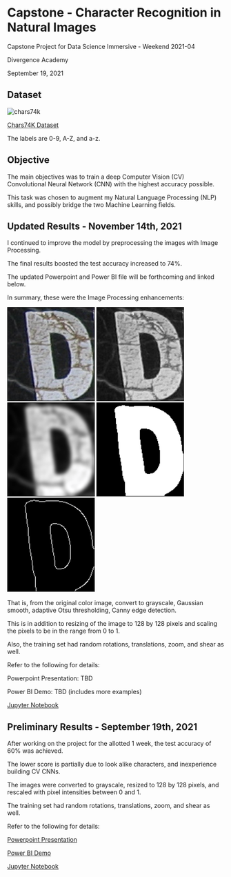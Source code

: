 # Capstone - Character Recognition in Natural Images

Capstone Project for Data Science Immersive - Weekend 2021-04

Divergence Academy

September 19, 2021

## Dataset

![chars74k](http://www.ee.surrey.ac.uk/CVSSP/demos/chars74k/chars74k.jpg)

[Chars74K Dataset](http://www.ee.surrey.ac.uk/CVSSP/demos/chars74k/index.html)

The labels are 0-9, A-Z, and a-z.

## Objective

The main objectives was to train a deep Computer Vision (CV) Convolutional Neural Network (CNN) with the highest accuracy possible.

This task was chosen to augment my Natural Language Processing (NLP) skills, and possibly bridge the two Machine Learning fields.

## Updated Results - November 14th, 2021

I continued to improve the model by preprocessing the images with Image Processing.

The final results boosted the test accuracy increased to 74%.

The updated Powerpoint and Power BI file will be forthcoming and linked below.

In summary, these were the Image Processing enhancements:

![color](https://raw.githubusercontent.com/KevinLeeCrosby/characters/main/D1.png)
![grayscale](https://raw.githubusercontent.com/KevinLeeCrosby/characters/main/D2.png)
![smoothing](https://raw.githubusercontent.com/KevinLeeCrosby/characters/main/D3.png)
![thresholding](https://raw.githubusercontent.com/KevinLeeCrosby/characters/main/D4.png)
![edge_detection](https://raw.githubusercontent.com/KevinLeeCrosby/characters/main/D5.png)

That is, from the original color image, convert to grayscale, Gaussian smooth, adaptive Otsu thresholding, Canny edge detection.

This is in addition to resizing of the image to 128 by 128 pixels and scaling the pixels to be in the range from 0 to 1.

Also, the training set had random rotations, translations, zoom, and shear as well.

Refer to the following for details:

Powerpoint Presentation: TBD

Power BI Demo: TBD  (includes more examples)

[Jupyter Notebook](https://github.com/KevinLeeCrosby/characters/blob/main/Characters2.ipynb)

## Preliminary Results - September 19th, 2021

After working on the project for the allotted 1 week, the test accuracy of 60% was achieved.

The lower score is partially due to look alike characters, and inexperience building CV CNNs.

The images were converted to grayscale, resized to 128 by 128 pixels, and rescaled with pixel intensities between 0 and 1.

The training set had random rotations, translations, zoom, and shear as well.

Refer to the following for details:

[Powerpoint Presentation](https://raw.githubusercontent.com/KevinLeeCrosby/characters/main/Character%20Recognition%20in%20Natural%20Images.pptx)

[Power BI Demo](https://raw.githubusercontent.com/KevinLeeCrosby/characters/main/Characters.pbix)

[Jupyter Notebook](https://github.com/KevinLeeCrosby/characters/blob/main/Characters.ipynb)
